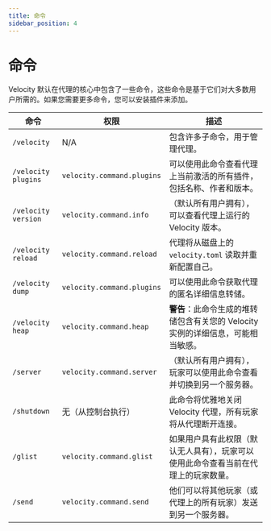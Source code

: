 ```yaml
---
title: 命令
sidebar_position: 4
---
```


# 命令

Velocity 默认在代理的核心中包含了一些命令，这些命令是基于它们对大多数用户所需的。如果您需要更多命令，您可以安装插件来添加。

| 命令                                      | 权限                                 | 描述                                                         |
|-------------------------------------------|--------------------------------------|--------------------------------------------------------------|
| `/velocity`                               | N/A                                  | 包含许多子命令，用于管理代理。                           |
| `/velocity plugins`                      | `velocity.command.plugins`        | 可以使用此命令查看代理上当前激活的所有插件，包括名称、作者和版本。 |
| `/velocity version`                      | `velocity.command.info`            | （默认所有用户拥有），可以查看代理上运行的 Velocity 版本。 |
| `/velocity reload`                       | `velocity.command.reload`         | 代理将从磁盘上的 `velocity.toml` 读取并重新配置自己。 |
| `/velocity dump`                         | `velocity.command.plugins`        | 可以使用此命令获取代理的匿名详细信息转储。 |
| `/velocity heap`                         | `velocity.command.heap`           | **警告**：此命令生成的堆转储包含有关您的 Velocity 实例的详细信息，可能相当敏感。 |
| `/server`                                | `velocity.command.server`         | （默认所有用户拥有），玩家可以使用此命令查看并切换到另一个服务器。 |
| `/shutdown`                              | 无（从控制台执行）                | 此命令将优雅地关闭 Velocity 代理，所有玩家将从代理断开连接。 |
| `/glist`                                 | `velocity.command.glist`           | 如果用户具有此权限（默认无人具有），玩家可以使用此命令查看当前在代理上的玩家数量。 |
| `/send`                                  | `velocity.command.send`            | 他们可以将其他玩家（或代理上的所有玩家）发送到另一个服务器。 |